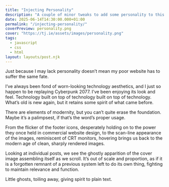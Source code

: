 ```yaml
---
title: "Injecting Personality"
description: "A couple of minor tweaks to add some personality to this website."
date: 2025-06-14T14:30:00.000+01:00
permalink: "/injecting-personality/"
coverPreview: personality.png
cover: "https://tj.ie/assets/images/personality.png"
tags:
  - javascript
  - css
  - html
layout: layouts/post.njk
---
```


Just because I may lack personality doesn’t mean my poor website has to suffer the same fate.

I’ve always been fond of worn-looking technology aesthetics, and I just so happen to be replaying Cyberpunk 2077. I’ve been enjoying its look and feel. Technology built on top of technology built on top of technology. What’s old is new again, but it retains some spirit of what came before.

There are elements of modernity, but you can’t quite erase the foundation. Maybe it’s a palimpsest, if that’s the word’s proper usage.

From the flicker of the footer icons, desperately holding on to the power they once held in commercial website design, to the scan-line appearance of the images, reminiscent of CRT monitors, hovering brings us back to the modern age of clean, sharply rendered images.

Looking at individual posts, we see the ghostly apparition of the cover image assembling itself as we scroll. It’s out of scale and proportion, as if it is a forgotten remnant of a previous system left to do its own thing, fighting to maintain relevance and function.

Little ghosts, toiling away, giving spirit to plain text.
